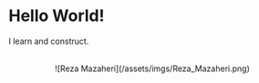 # Hello World!

I learn and construct.

<div align="center">
  <br />
  ![Reza Mazaheri](/assets/imgs/Reza_Mazaheri.png)
</div>
